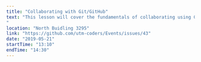 ```yaml
---
title: "Collaborating with Git/GitHub"
text: "This lesson will cover the fundamentals of collaborating using Git/GitHub.
"
location: "North Buidling 3295"
link: "https://github.com/utm-coders/Events/issues/43"
date: "2019-05-21"
startTime: "13:10"
endTime: "14:30"
---
```

